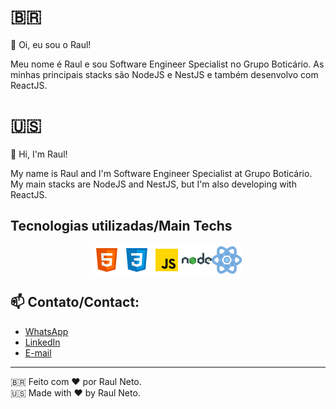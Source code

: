 # 🇧🇷

:wave: Oi, eu sou o Raul!

Meu nome é Raul e sou Software Engineer Specialist no Grupo Boticário.
As minhas principais stacks são NodeJS e NestJS e também desenvolvo com ReactJS.

# :us:

:wave: Hi, I'm Raul!

My name is Raul and I'm Software Engineer Specialist at Grupo Boticário.
My main stacks are NodeJS and NestJS, but I'm also developing with ReactJS.


## Tecnologias utilizadas/Main Techs

<div style="display: flex; align-items:center; justify-content: center; max-width: 500px">
  <img src="https://github.com/raulneto90/raulneto90/blob/main/icons8-html-5-48.png" alt="HTML 5" style="display: inline-block; width: 48px; height: 48px"/>
  <img src="https://github.com/raulneto90/raulneto90/blob/main/icons8-css3-48.png" alt="CSS 3" style="display: inline-block; width: 48px; height: 48px"/>
  <img src="https://github.com/raulneto90/raulneto90/blob/main/javascript.png" alt="Javascript" style="display: inline-block; width: 48px; height: 48px"/>
  <img src="https://github.com/raulneto90/raulneto90/blob/main/icons8-nodejs-48.png" alt="NodeJS" style="display: inline-block; width: 48px; height: 48px"/>
  <img src="https://github.com/raulneto90/raulneto90/blob/main/icons8-react-40.png" alt="ReactJS" style="display: inline-block; width: 48px; height: 48px"/>
</div>


## 📫 Contato/Contact:

- [WhatsApp](18981126127)
- [LinkedIn](https://www.linkedin.com/in/raul-neto-777bb988/)
- [E-mail](mailto:raulneto90@gmail.com)


---
🇧🇷 Feito com ❤️ por Raul Neto. <br>
:us: Made with ❤️ by Raul Neto.

